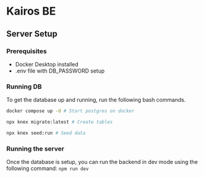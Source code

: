 # Kairos BE
## Server Setup
### Prerequisites
- Docker Desktop installed
- .env file with DB_PASSWORD setup

### Running DB
To get the database up and running, run the following bash commands.
```bash
docker compose up -d # Start postgres on docker

npx knex migrate:latest # Create tables

npx knex seed:run # Seed data
```
### Running the server
Once the database is setup, you can run the backend in dev mode using the following command:
`npm run dev`